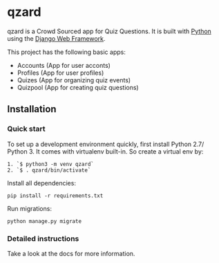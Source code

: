 

# qzard

qzard is a Crowd Sourced app for Quiz Questions. It is built with [Python][0] using the [Django Web Framework][1].

This project has the following basic apps:

* Accounts (App for user acconts)
* Profiles (App for user profiles)
* Quizes (App for organizing quiz events)
* Quizpool (App for creating quiz questions)

## Installation

### Quick start

To set up a development environment quickly, first install Python 2.7/ Python 3. It
comes with virtualenv built-in. So create a virtual env by:

    1. `$ python3 -m venv qzard`
    2. `$ . qzard/bin/activate`

Install all dependencies:

    pip install -r requirements.txt

Run migrations:

    python manage.py migrate

### Detailed instructions

Take a look at the docs for more information.

[0]: https://www.python.org/
[1]: https://www.djangoproject.com/

